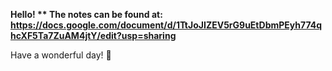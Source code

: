 **Hello! 
**
The notes can be found at: https://docs.google.com/document/d/1TtJoJIZEV5rG9uEtDbmPEyh774qhcXF5Ta7ZuAM4jtY/edit?usp=sharing**

Have a wonderful day! 🌻
